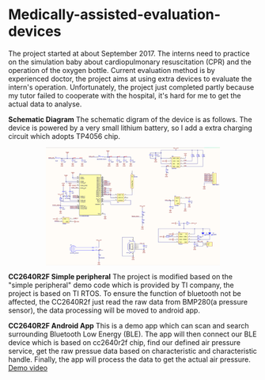# Medically-assisted-evaluation-devices
The project started at about September 2017. The interns need to practice on the simulation baby about cardiopulmonary resuscitation (CPR) and the operation of the oxygen bottle. Current evaluation method is by experienced doctor, the project aims at using extra devices to evaluate the intern's operation. Unfortunately, the project just completed partly because my tutor failed to cooperate with the hospital, it's hard for me to get the actual data to analyse.

**Schematic Diagram**
The schematic digram of the device is as follows. The device is powered by a very small lithium battery, so I add a extra charging circuit which adopts TP4056 chip.
<div align="center">
<img src="pictures/1.png" width="70%" align="center">
</div>

**CC2640R2F Simple peripheral**
The project is modified based on the "simple peripheral" demo code which is provided by TI company, the project is based on TI RTOS. To ensure the function of bluetooth not be affected, the CC2640R2f just read the raw data from BMP280(a pressure sensor), the data processing will be moved to android app.

**CC2640R2F Android App**
This is a demo app which can scan and search surrounding Bluetooth Low Energy (BLE). The app will then connect our BLE device which is based on cc2640r2f chip, find our defined air pressure service, get the raw pressue data based on characteristic and characteristic handle. Finally, the app will process the data to get the actual air pressure.
[Demo video](https://www.youtube.com/watch?v=rRohZTgR_Ls)





